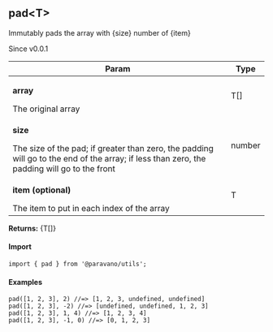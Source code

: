 <h2>pad&lt;T&gt;</h2>
<p>Immutably pads the array with {size} number of {item}</p>
<p>Since v0.0.1</p>
<table>
      <thead>
      <tr>
        <th>Param</th>
        <th>Type</th></tr>
      </thead>
      <tbody><tr><td><p><b>array</b></p>The original array</td><td>T[]</td></tr><tr><td><p><b>size</b></p>The size of the pad; if greater than zero, the padding will go to the end of the array; if less than zero, the padding will go to the front</td><td>number</td></tr><tr><td><p><b>item <span>(optional)</span></b></p>The item to put in each index of the array</td><td>T</td></tr></tbody>
    </table><p><b>Returns:</b> {T[]}</p>
<h4>Import</h4>

```
import { pad } from '@paravano/utils';
```

  <h4>Examples</h4>




```
pad([1, 2, 3], 2) //=> [1, 2, 3, undefined, undefined]
pad([1, 2, 3], -2) //=> [undefined, undefined, 1, 2, 3]
pad([1, 2, 3], 1, 4) //=> [1, 2, 3, 4]
pad([1, 2, 3], -1, 0) //=> [0, 1, 2, 3]
```

